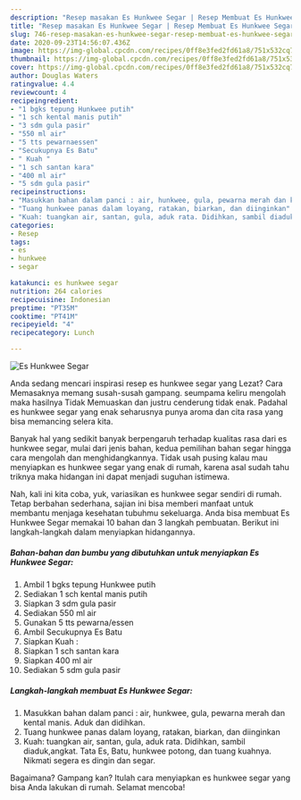 ```yaml
---
description: "Resep masakan Es Hunkwee Segar | Resep Membuat Es Hunkwee Segar Yang Bikin Ngiler"
title: "Resep masakan Es Hunkwee Segar | Resep Membuat Es Hunkwee Segar Yang Bikin Ngiler"
slug: 746-resep-masakan-es-hunkwee-segar-resep-membuat-es-hunkwee-segar-yang-bikin-ngiler
date: 2020-09-23T14:56:07.436Z
image: https://img-global.cpcdn.com/recipes/0ff8e3fed2fd61a8/751x532cq70/es-hunkwee-segar-foto-resep-utama.jpg
thumbnail: https://img-global.cpcdn.com/recipes/0ff8e3fed2fd61a8/751x532cq70/es-hunkwee-segar-foto-resep-utama.jpg
cover: https://img-global.cpcdn.com/recipes/0ff8e3fed2fd61a8/751x532cq70/es-hunkwee-segar-foto-resep-utama.jpg
author: Douglas Waters
ratingvalue: 4.4
reviewcount: 4
recipeingredient:
- "1 bgks tepung Hunkwee putih"
- "1 sch kental manis putih"
- "3 sdm gula pasir"
- "550 ml air"
- "5 tts pewarnaessen"
- "Secukupnya Es Batu"
- " Kuah "
- "1 sch santan kara"
- "400 ml air"
- "5 sdm gula pasir"
recipeinstructions:
- "Masukkan bahan dalam panci : air, hunkwee, gula, pewarna merah dan kental manis. Aduk dan didihkan."
- "Tuang hunkwee panas dalam loyang, ratakan, biarkan, dan diinginkan"
- "Kuah: tuangkan air, santan, gula, aduk rata. Didihkan, sambil diaduk,angkat. Tata Es, Batu, hunkwee potong, dan tuang kuahnya. Nikmati segera es dingin dan segar."
categories:
- Resep
tags:
- es
- hunkwee
- segar

katakunci: es hunkwee segar 
nutrition: 264 calories
recipecuisine: Indonesian
preptime: "PT35M"
cooktime: "PT41M"
recipeyield: "4"
recipecategory: Lunch

---
```



![Es Hunkwee Segar](https://img-global.cpcdn.com/recipes/0ff8e3fed2fd61a8/751x532cq70/es-hunkwee-segar-foto-resep-utama.jpg)

Anda sedang mencari inspirasi resep es hunkwee segar yang Lezat? Cara Memasaknya memang susah-susah gampang. seumpama keliru mengolah maka hasilnya Tidak Memuaskan dan justru cenderung tidak enak. Padahal es hunkwee segar yang enak seharusnya punya aroma dan cita rasa yang bisa memancing selera kita.



Banyak hal yang sedikit banyak berpengaruh terhadap kualitas rasa dari es hunkwee segar, mulai dari jenis bahan, kedua pemilihan bahan segar hingga cara mengolah dan menghidangkannya. Tidak usah pusing kalau mau menyiapkan es hunkwee segar yang enak di rumah, karena asal sudah tahu triknya maka hidangan ini dapat menjadi suguhan istimewa.


Nah, kali ini kita coba, yuk, variasikan es hunkwee segar sendiri di rumah. Tetap berbahan sederhana, sajian ini bisa memberi manfaat untuk membantu menjaga kesehatan tubuhmu sekeluarga. Anda bisa membuat Es Hunkwee Segar memakai 10 bahan dan 3 langkah pembuatan. Berikut ini langkah-langkah dalam menyiapkan hidangannya.

<!--inarticleads1-->

##### Bahan-bahan dan bumbu yang dibutuhkan untuk menyiapkan Es Hunkwee Segar:

1. Ambil 1 bgks tepung Hunkwee putih
1. Sediakan 1 sch kental manis putih
1. Siapkan 3 sdm gula pasir
1. Sediakan 550 ml air
1. Gunakan 5 tts pewarna/essen
1. Ambil Secukupnya Es Batu
1. Siapkan  Kuah :
1. Siapkan 1 sch santan kara
1. Siapkan 400 ml air
1. Sediakan 5 sdm gula pasir




<!--inarticleads2-->

##### Langkah-langkah membuat Es Hunkwee Segar:

1. Masukkan bahan dalam panci : air, hunkwee, gula, pewarna merah dan kental manis. Aduk dan didihkan.
1. Tuang hunkwee panas dalam loyang, ratakan, biarkan, dan diinginkan
1. Kuah: tuangkan air, santan, gula, aduk rata. Didihkan, sambil diaduk,angkat. Tata Es, Batu, hunkwee potong, dan tuang kuahnya. Nikmati segera es dingin dan segar.




Bagaimana? Gampang kan? Itulah cara menyiapkan es hunkwee segar yang bisa Anda lakukan di rumah. Selamat mencoba!
